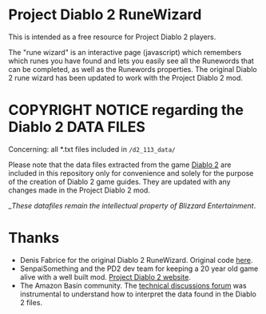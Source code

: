 Project Diablo 2 RuneWizard
===========================

This is intended as a free resource for Project Diablo 2 players.

The "rune wizard" is an interactive page (javascript) which remembers which runes you have found and lets you easily see all the Runewords that can be completed, as well as the Runewords properties. The original Diablo 2 rune wizard has been updated to work with the Project Diablo 2 mod.


COPYRIGHT NOTICE regarding the Diablo 2 DATA FILES
==================================================

Concerning: all *.txt files included in `/d2_113_data/`

Please note that the data files extracted from the game [Diablo 2](http://eu.blizzard.com/en-gb/games/d2/) are included in this repository only for convenience and solely for the purpose of the creation of Diablo 2 game guides. They are updated with any changes made in the Project Diablo 2 mod.

__These datafiles remain the intellectual property of _Blizzard Entertainment__.


Thanks
======

* Denis Fabrice for the original Diablo 2 RuneWizard. Original code [here](https://github.com/fabd/diablo2).
* SenpaiSomething and the PD2 dev team for keeping a 20 year old game alive with a well built mod. [Project Diablo 2 website](https://www.projectdiablo2.com/).
* The Amazon Basin community. The [technical discussions forum](https://www.theamazonbasin.com/forums/index.php?/forums/forum/501-diablo-ii/) was instrumental to understand how to interpret the data found in the Diablo 2 files.
